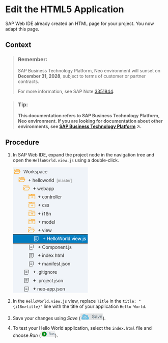 <!-- loioe42cc1597a0945b3b6321cb55bbc9c22 -->

# Edit the HTML5 Application

SAP Web IDE already created an HTML page for your project. You now adapt this page.



## Context

> ### Remember:  
> SAP Business Technology Platform, Neo environment will sunset on **December 31, 2028**, subject to terms of customer or partner contracts.
> 
> For more information, see SAP Note [3351844](https://me.sap.com/notes/3351844).

> ### Tip:  
> **This documentation refers to SAP Business Technology Platform, Neo environment. If you are looking for documentation about other environments, see [SAP Business Technology Platform](https://help.sap.com/viewer/65de2977205c403bbc107264b8eccf4b/Cloud/en-US/6a2c1ab5a31b4ed9a2ce17a5329e1dd8.html "SAP Business Technology Platform (SAP BTP) is an integrated offering comprised of four technology portfolios: database and data management, application development and integration, analytics, and intelligent technologies. The platform offers users the ability to turn data into business value, compose end-to-end business processes, and build and extend SAP applications quickly.") :arrow_upper_right:.**



## Procedure

1.  In SAP Web IDE, expand the project node in the navigation tree and open the `HelloWorld.view.js` using a double-click.

    ![](images/HelloWorld_5b43d98.png)

2.  In the `HelloWorld.view.js` view, replace `Title` in the `title: "{i18n>title}"` line with the title of your application `Hello World`.

3.  Save your changes using *Save* \(![](images/WEB_UI_SAVE_BUTTON_69b1296.png)\).

4.  To test your Hello World application, select the `index.html` file and choose *Run* \(![](images/WEB_IDE_RUN_BUTTON_4a83c76.png)\).


